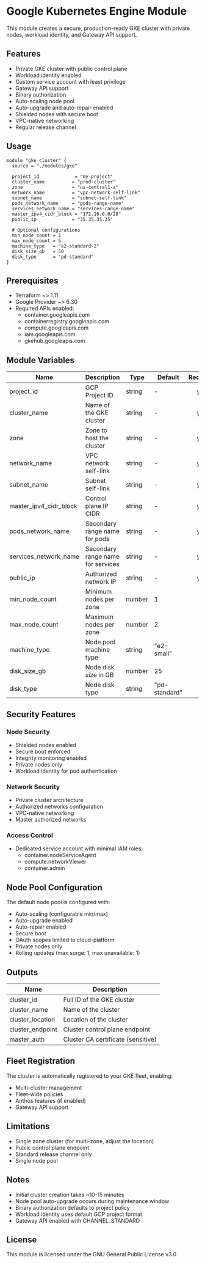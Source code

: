 # Google Kubernetes Engine Module

This module creates a secure, production-ready GKE cluster with private nodes, workload identity, and Gateway API support.

## Features

- Private GKE cluster with public control plane
- Workload identity enabled
- Custom service account with least privilege
- Gateway API support
- Binary authorization
- Auto-scaling node pool
- Auto-upgrade and auto-repair enabled
- Shielded nodes with secure boot
- VPC-native networking
- Regular release channel

## Usage

```hcl
module "gke_cluster" {
  source = "./modules/gke"

  project_id             = "my-project"
  cluster_name          = "prod-cluster"
  zone                  = "us-central1-a"
  network_name          = "vpc-network-self-link"
  subnet_name           = "subnet-self-link"
  pods_network_name     = "pods-range-name"
  services_network_name = "services-range-name"
  master_ipv4_cidr_block = "172.16.0.0/28"
  public_ip             = "35.35.35.35"

  # Optional configurations
  min_node_count = 1
  max_node_count = 5
  machine_type   = "e2-standard-2"
  disk_size_gb   = 50
  disk_type      = "pd-standard"
}
```

## Prerequisites

- Terraform ~> 1.11
- Google Provider ~> 6.30
- Required APIs enabled:
  - container.googleapis.com
  - containerregistry.googleapis.com
  - compute.googleapis.com
  - iam.googleapis.com
  - gkehub.googleapis.com

## Module Variables

| Name                   | Description                       | Type   | Default       | Required |
| ---------------------- | --------------------------------- | ------ | ------------- | :------: |
| project_id             | GCP Project ID                    | string | -             |   yes    |
| cluster_name           | Name of the GKE cluster           | string | -             |   yes    |
| zone                   | Zone to host the cluster          | string | -             |   yes    |
| network_name           | VPC network self-link             | string | -             |   yes    |
| subnet_name            | Subnet self-link                  | string | -             |   yes    |
| master_ipv4_cidr_block | Control plane IP CIDR             | string | -             |   yes    |
| pods_network_name      | Secondary range name for pods     | string | -             |   yes    |
| services_network_name  | Secondary range name for services | string | -             |   yes    |
| public_ip              | Authorized network IP             | string | -             |   yes    |
| min_node_count         | Minimum nodes per zone            | number | 1             |    no    |
| max_node_count         | Maximum nodes per zone            | number | 2             |    no    |
| machine_type           | Node pool machine type            | string | "e2-small"    |    no    |
| disk_size_gb           | Node disk size in GB              | number | 25            |    no    |
| disk_type              | Node disk type                    | string | "pd-standard" |    no    |

## Security Features

### Node Security

- Shielded nodes enabled
- Secure boot enforced
- Integrity monitoring enabled
- Private nodes only
- Workload identity for pod authentication

### Network Security

- Private cluster architecture
- Authorized networks configuration
- VPC-native networking
- Master authorized networks

### Access Control

- Dedicated service account with minimal IAM roles:
  - container.nodeServiceAgent
  - compute.networkViewer
  - container.admin

## Node Pool Configuration

The default node pool is configured with:

- Auto-scaling (configurable min/max)
- Auto-upgrade enabled
- Auto-repair enabled
- Secure boot
- OAuth scopes limited to cloud-platform
- Private nodes only
- Rolling updates (max surge: 1, max unavailable: 1)

## Outputs

| Name             | Description                        |
| ---------------- | ---------------------------------- |
| cluster_id       | Full ID of the GKE cluster         |
| cluster_name     | Name of the cluster                |
| cluster_location | Location of the cluster            |
| cluster_endpoint | Cluster control plane endpoint     |
| master_auth      | Cluster CA certificate (sensitive) |

## Fleet Registration

The cluster is automatically registered to your GKE fleet, enabling:

- Multi-cluster management
- Fleet-wide policies
- Anthos features (if enabled)
- Gateway API support

## Limitations

- Single zone cluster (for multi-zone, adjust the location)
- Public control plane endpoint
- Standard release channel only
- Single node pool

## Notes

- Initial cluster creation takes ~10-15 minutes
- Node pool auto-upgrade occurs during maintenance window
- Binary authorization defaults to project policy
- Workload identity uses default GCP project format
- Gateway API enabled with CHANNEL_STANDARD

## License

This module is licensed under the GNU General Public License v3.0

